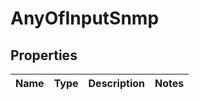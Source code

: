 # AnyOfInputSnmp

## Properties
Name | Type | Description | Notes
------------ | ------------- | ------------- | -------------
